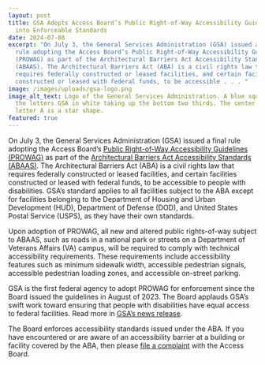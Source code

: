 ```yaml
---
layout: post
title: GSA Adopts Access Board’s Public Right-of-Way Accessibility Guidelines
  into Enforceable Standards
date: 2024-07-08
excerpt: "On July 3, the General Services Administration (GSA) issued a final
  rule adopting the Access Board’s Public Right-of-Way Accessibility Guidelines
  (PROWAG) as part of the Architectural Barriers Act Accessibility Standards
  (ABAAS). The Architectural Barriers Act (ABA) is a civil rights law that
  requires federally constructed or leased facilities, and certain facilities
  constructed or leased with federal funds, to be accessible . . . "
image: /images/uploads/gsa-logo.png
image_alt_text: Logo of the General Services Administration. A blue square with
  the letters GSA in white taking up the bottom two thirds. The center of the
  letter A is a star shape.
featured: true
---
```

On July 3, the General Services Administration (GSA) issued a final rule adopting the Access Board’s [Public Right-of-Way Accessibility Guidelines (PROWAG)](https://www.access-board.gov/prowag/) as part of the [Architectural Barriers Act Accessibility Standards (ABAAS)](https://www.access-board.gov/aba/). The Architectural Barriers Act (ABA) is a civil rights law that requires federally constructed or leased facilities, and certain facilities constructed or leased with federal funds, to be accessible to people with disabilities. GSA’s standard applies to all facilities subject to the ABA except for facilities belonging to the Department of Housing and Urban Development (HUD), Department of Defense (DOD), and United States Postal Service (USPS), as they have their own standards.

Upon adoption of PROWAG, all new and altered public rights-of-way subject to ABAAS, such as roads in a national park or streets on a Department of Veterans Affairs (VA) campus, will be required to comply with technical accessibility requirements. These requirements include accessibility features such as minimum sidewalk width, accessible pedestrian signals, accessible pedestrian loading zones, and accessible on-street parking.

GSA is the first federal agency to adopt PROWAG for enforcement since the Board issued the guidelines in August of 2023. The Board applauds GSA’s swift work toward ensuring that people with disabilities have equal access to federal facilities. Read more in [GSA’s news release](https://www.gsa.gov/about-us/newsroom/news-releases/gsa-publishes-final-rule-adopting-new-accessibility-guidelines-07032024).

The Board enforces accessibility standards issued under the ABA. If you have encountered or are aware of an accessibility barrier at a building or facility covered by the ABA, then please [file a complaint](https://www.access-board.gov/enforcement/) with the Access Board.
